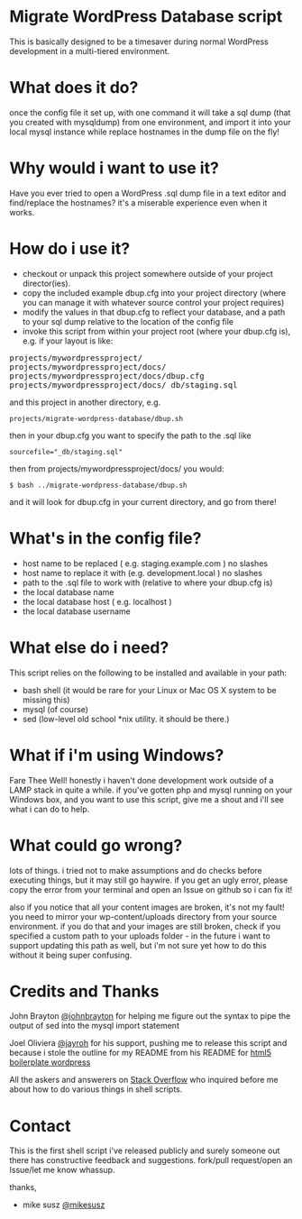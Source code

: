 Migrate WordPress Database script
=================================

This is basically designed to be a timesaver during normal WordPress development in a multi-tiered environment.

What does it do?
================
once the config file it set up, with one command it will take a sql dump (that you created with mysqldump) from one environment, and import it into your local mysql instance while replace hostnames in the dump file on the fly!

Why would i want to use it?
===========================
Have you ever tried to open a WordPress .sql dump file in a text editor and find/replace the hostnames? it's a miserable experience even when it works.

How do i use it?
================

* checkout or unpack this project somewhere outside of your project director(ies).
* copy the included example dbup.cfg into your project directory (where you can manage it with whatever source control your project requires)
* modify the values in that dbup.cfg to reflect your database, and a path to your sql dump relative to the location of the config file
* invoke this script from within your project root (where your dbup.cfg is), e.g. if your layout is like:
<pre>
projects/mywordpressproject/
projects/mywordpressproject/docs/
projects/mywordpressproject/docs/dbup.cfg
projects/mywordpressproject/docs/_db/staging.sql
</pre>
and this project in another directory, e.g.

    projects/migrate-wordpress-database/dbup.sh

then in your dbup.cfg you want to specify the path to the .sql like

	sourcefile="_db/staging.sql"

then from projects/mywordpressproject/docs/ you would:

    $ bash ../migrate-wordpress-database/dbup.sh

and it will look for dbup.cfg in your current directory, and go from there!

What's in the config file?
==========================

* host name to be replaced ( e.g. staging.example.com ) no slashes
* host name to replace it with (e.g. development.local ) no slashes
* path to the .sql file to work with (relative to where your dbup.cfg is)
* the local database name
* the local database host ( e.g. localhost )
* the local database username

What else do i need?
====================

This script relies on the following to be installed and available in your path:

* bash shell (it would be rare for your Linux or Mac OS X system to be missing this)
* mysql (of course)
* sed (low-level old school *nix utility. it should be there.)

What if i'm using Windows?
==========================

Fare Thee Well! honestly i haven't done development work outside of a LAMP stack in quite a while. if you've gotten php and mysql running on your Windows box, and you want to use this script, give me a shout and i'll see what i can do to help.

What could go wrong?
====================

lots of things. i tried not to make assumptions and do checks before executing things, but it may still go haywire. if you get an ugly error, please copy the error from your terminal and open an Issue on github so i can fix it!

also if you notice that all your content images are broken, it's not my fault! you need to mirror your wp-content/uploads directory from your source environment. if you do that and your images are still broken, check if you specified a custom path to your uploads folder - in the future i want to support updating this path as well, but i'm not sure yet how to do this without it being super confusing.

Credits and Thanks
==================

John Brayton [@johnbrayton](http://twitter.com/johnbrayton) for helping me figure out the syntax to pipe the output of sed into the mysql import statement

Joel Oliviera [@jayroh](http://twitter.com/jayroh) for his support, pushing me to release this script and because i stole the outline for my README from his README for [html5 boilerplate wordpress](https://github.com/jayroh/html5_boilerplate_wordpress)

All the askers and answerers on [Stack Overflow](http://stackoverflow.com/) who inquired before me about how to do various things in shell scripts.

Contact
=======

This is the first shell script i've released publicly and surely someone out there has constructive feedback and suggestions. fork/pull request/open an Issue/let me know whassup.

thanks,

 - mike susz [@mikesusz](http://twitter.com/mikesusz)